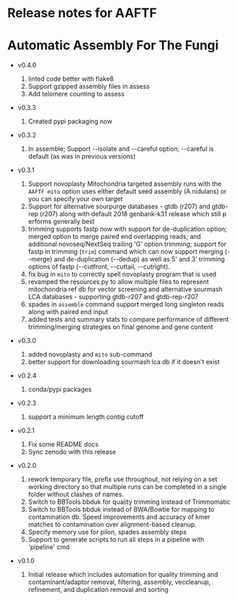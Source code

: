 Release notes for AAFTF
=======================

# Automatic Assembly For The Fungi
* v0.4.0
  1. linted code better with flake8
  2. Support gzipped assembly files in assess
  3. Add telomere counting to assess

* v0.3.3
  1. Created pypi packaging now

* v0.3.2
  1. In assemble; Support --isolate and --careful option; --careful is default (as was in previous versions)

* v0.3.1
  1. Support novoplasty Mitochondria targeted assembly runs with the `AAFTF mito` option uses either default seed assembly (A.nidulans) or
 you can specify your own target
  2. Support for alternative sourpurge databases - gtdb (r207) and gtdb-rep (r207) along with default 2018 genbank-k31 release which still p
erforms generally best
  3. trimming supports fastp now with support for de-duplication option; merged option to merge paired end overlapping reads; and additional
 novoseq/NextSeq trailing 'G' option trimming; support for fastp in trimming (`trim`) command which can now support merging (--merge) and de-duplication (--dedup) as well as 5' and 3' trimming options of fastp (--cutfront, --cuttail, --cutright).
  4. fix bug in `mito` to correctly spell novoplasty program that is used
  5. revamped the resources.py to allow multiple files to represent mitochondria ref db for vector screening and alternative sourmash LCA databases - supporting gtdb-r207 and gtdb-rep-r207
  6. spades in `assemble` command support merged long singleton reads along with paired end input
  7. added tests and summary stats to compare performance of different trimming/merging strategies on final genome and gene content

* v0.3.0
  1. added novoplasty and `mito` sub-command
  2. better support for downloading sourmash lca db if it doesn't exist

* v0.2.4
  1. conda/pypi packages

* v0.2.3
  1. support a minimum length contig cutoff

* v0.2.1
  1. Fix some README docs
  2. Sync zenodo with this release

* v0.2.0
  1. rework temporary file, prefix use throughout, not relying on a set working directory so that multiple runs can be completed in a single folder
without clashes of names.
  2. Switch to BBTools bbduk for quality trimming instead of Trimmomatic
  3. Switch to BBTools bbduk instead of BWA/Bowtie for mapping to contamination db. Speed improvements and accuracy of kmer matches to contamination over alignment-based cleanup.
  4. Specify memory use for pilon, spades assembly steps
  5. Support to generate scripts to run all steps in a pipeline with 'pipeline' cmd

* v0.1.0
  1. Initial release which includes automation for quality trimming and contaminant/adaptor removal, filtering, assembly, veccleanup, refinement, and duplication removal and sorting
